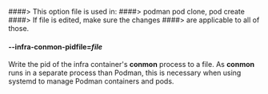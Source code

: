 ####> This option file is used in:
####> podman pod clone, pod create
####> If file is edited, make sure the changes
####> are applicable to all of those.

#### **--infra-conmon-pidfile**=_file_

Write the pid of the infra container's **conmon** process to a file. As **conmon** runs in a separate process than Podman, this is necessary when using systemd to manage Podman containers and pods.
